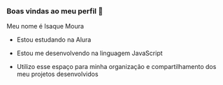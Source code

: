  ### Boas vindas ao meu perfil 🐺

Meu nome é Isaque Moura

- Estou estudando na Alura

- Estou me desenvolvendo na linguagem JavaScript

- Utilizo esse espaço para minha organização e compartilhamento dos meu projetos desenvolvidos


